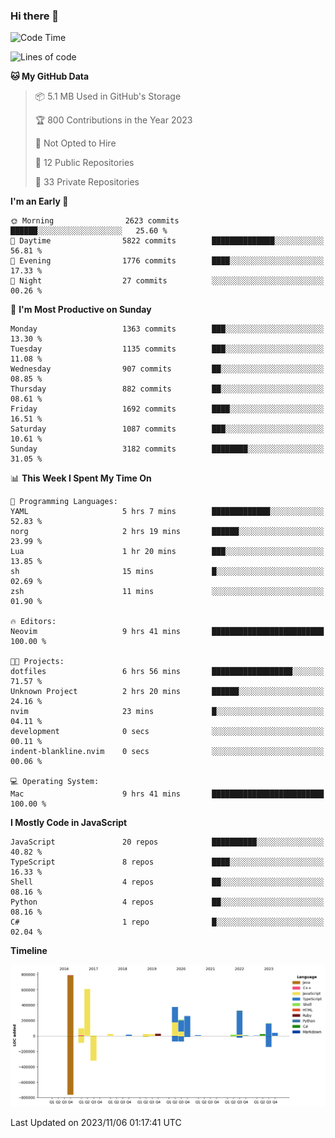 ### Hi there 👋

<!--
**Clumsy-Coder/Clumsy-Coder** is a ✨ _special_ ✨ repository because its `README.md` (this file) appears on your GitHub profile.

Here are some ideas to get you started:

- 🔭 I’m currently working on ...
- 🌱 I’m currently learning ...
- 👯 I’m looking to collaborate on ...
- 🤔 I’m looking for help with ...
- 💬 Ask me about ...
- 📫 How to reach me: ...
- 😄 Pronouns: ...
- ⚡ Fun fact: ...
-->

<!-- anmol098/waka-readme-stats -->
<!--START_SECTION:waka-->
![Code Time](http://img.shields.io/badge/Code%20Time-438%20hrs%2036%20mins-blue)

![Lines of code](https://img.shields.io/badge/From%20Hello%20World%20I%27ve%20Written-3.0%20million%20lines%20of%20code-blue)

**🐱 My GitHub Data** 

> 📦 5.1 MB Used in GitHub's Storage 
 > 
> 🏆 800 Contributions in the Year 2023
 > 
> 🚫 Not Opted to Hire
 > 
> 📜 12 Public Repositories 
 > 
> 🔑 33 Private Repositories 
 > 
**I'm an Early 🐤** 

```text
🌞 Morning                2623 commits        ██████░░░░░░░░░░░░░░░░░░░   25.60 % 
🌆 Daytime                5822 commits        ██████████████░░░░░░░░░░░   56.81 % 
🌃 Evening                1776 commits        ████░░░░░░░░░░░░░░░░░░░░░   17.33 % 
🌙 Night                  27 commits          ░░░░░░░░░░░░░░░░░░░░░░░░░   00.26 % 
```
📅 **I'm Most Productive on Sunday** 

```text
Monday                   1363 commits        ███░░░░░░░░░░░░░░░░░░░░░░   13.30 % 
Tuesday                  1135 commits        ███░░░░░░░░░░░░░░░░░░░░░░   11.08 % 
Wednesday                907 commits         ██░░░░░░░░░░░░░░░░░░░░░░░   08.85 % 
Thursday                 882 commits         ██░░░░░░░░░░░░░░░░░░░░░░░   08.61 % 
Friday                   1692 commits        ████░░░░░░░░░░░░░░░░░░░░░   16.51 % 
Saturday                 1087 commits        ███░░░░░░░░░░░░░░░░░░░░░░   10.61 % 
Sunday                   3182 commits        ████████░░░░░░░░░░░░░░░░░   31.05 % 
```


📊 **This Week I Spent My Time On** 

```text
💬 Programming Languages: 
YAML                     5 hrs 7 mins        █████████████░░░░░░░░░░░░   52.83 % 
norg                     2 hrs 19 mins       ██████░░░░░░░░░░░░░░░░░░░   23.99 % 
Lua                      1 hr 20 mins        ███░░░░░░░░░░░░░░░░░░░░░░   13.85 % 
sh                       15 mins             █░░░░░░░░░░░░░░░░░░░░░░░░   02.69 % 
zsh                      11 mins             ░░░░░░░░░░░░░░░░░░░░░░░░░   01.90 % 

🔥 Editors: 
Neovim                   9 hrs 41 mins       █████████████████████████   100.00 % 

🐱‍💻 Projects: 
dotfiles                 6 hrs 56 mins       ██████████████████░░░░░░░   71.57 % 
Unknown Project          2 hrs 20 mins       ██████░░░░░░░░░░░░░░░░░░░   24.16 % 
nvim                     23 mins             █░░░░░░░░░░░░░░░░░░░░░░░░   04.11 % 
development              0 secs              ░░░░░░░░░░░░░░░░░░░░░░░░░   00.11 % 
indent-blankline.nvim    0 secs              ░░░░░░░░░░░░░░░░░░░░░░░░░   00.06 % 

💻 Operating System: 
Mac                      9 hrs 41 mins       █████████████████████████   100.00 % 
```

**I Mostly Code in JavaScript** 

```text
JavaScript               20 repos            ██████████░░░░░░░░░░░░░░░   40.82 % 
TypeScript               8 repos             ████░░░░░░░░░░░░░░░░░░░░░   16.33 % 
Shell                    4 repos             ██░░░░░░░░░░░░░░░░░░░░░░░   08.16 % 
Python                   4 repos             ██░░░░░░░░░░░░░░░░░░░░░░░   08.16 % 
C#                       1 repo              █░░░░░░░░░░░░░░░░░░░░░░░░   02.04 % 
```



**Timeline**

![Lines of Code chart](https://raw.githubusercontent.com/Clumsy-Coder/Clumsy-Coder/main/assets/bar_graph.png)


 Last Updated on 2023/11/06 01:17:41 UTC
<!--END_SECTION:waka-->
